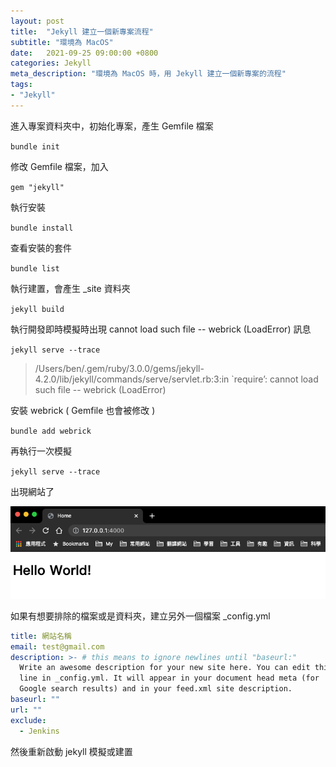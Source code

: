 ```yaml
---
layout: post
title:  "Jekyll 建立一個新專案流程"
subtitle: "環境為 MacOS"
date:   2021-09-25 09:00:00 +0800
categories: Jekyll
meta_description: "環境為 MacOS 時，用 Jekyll 建立一個新專案的流程"
tags:
- "Jekyll"
---
```


進入專案資料夾中，初始化專案，產生 Gemfile 檔案

`bundle init`

修改 Gemfile 檔案，加入

`gem "jekyll"`

執行安裝

`bundle install`

查看安裝的套件

`bundle list`

執行建置，會產生 _site 資料夾

`jekyll build`

執行開發即時模擬時出現 cannot load such file -- webrick (LoadError) 訊息

`jekyll serve --trace`

> /Users/ben/.gem/ruby/3.0.0/gems/jekyll-4.2.0/lib/jekyll/commands/serve/servlet.rb:3:in `require’: cannot load such file -- webrick (LoadError)

安裝 webrick ( Gemfile 也會被修改 )

`bundle add webrick`

再執行一次模擬

`jekyll serve --trace`

出現網站了

![Untitled](/images/2021-09-25/2021-09-25-01.png)

如果有想要排除的檔案或是資料夾，建立另外一個檔案 _config.yml

```yaml
title: 網站名稱
email: test@gmail.com
description: >- # this means to ignore newlines until "baseurl:"
  Write an awesome description for your new site here. You can edit this
  line in _config.yml. It will appear in your document head meta (for
  Google search results) and in your feed.xml site description.
baseurl: ""
url: ""
exclude:
  - Jenkins
```

然後重新啟動 jekyll 模擬或建置